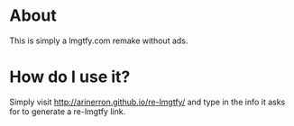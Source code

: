 # About
This is simply a lmgtfy.com remake without ads. 

# How do I use it?
Simply visit http://arinerron.github.io/re-lmgtfy/ and type in the info it asks for to generate a re-lmgtfy link.